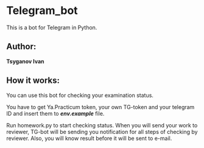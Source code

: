 # Telegram_bot
This is a bot for Telegram in Python.
## Author:
**Tsyganov Ivan**
## How it works:
You can use this bot for checking your examination status.

You have to get Ya.Practicum token, your own TG-token and your telegram ID and 
insert them to ***env.example*** file. 

Run homework.py to start checking status. 
When you will send your work to reviewer, 
TG-bot will be sending you notification for all steps 
of checking by reviewer. Also, you will know result 
before it will be sent to e-mail.